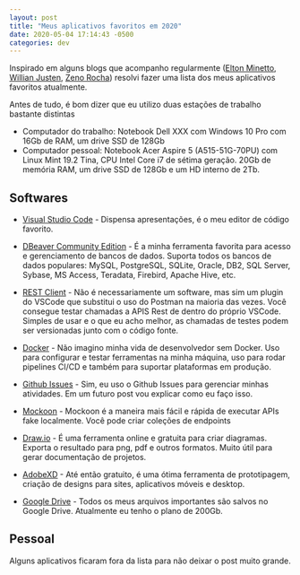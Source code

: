 ```yaml
---
layout: post
title: "Meus aplicativos favoritos em 2020"
date: 2020-05-04 17:14:43 -0500
categories: dev
---
```


Inspirado em alguns blogs que acompanho regularmente ([Elton Minetto](https://medium.com/@eminetto/aplicativos-indispens%C3%A1veis-em-2016-c3b71c058752), [Willian Justen](https://willianjusten.com.br/meu-setup/), [Zeno Rocha](https://medium.com/@zenorocha/my-top-apps-for-2017-62473cf873a4)) resolvi fazer uma lista dos meus aplicativos favoritos atualmente.

Antes de tudo, é bom dizer que eu utilizo duas estações de trabalho bastante distintas

- Computador do trabalho: Notebook Dell XXX com Windows 10 Pro com 16Gb de RAM, um drive SSD de 128Gb 
- Computador pessoal: Notebook Acer Aspire 5 (A515-51G-70PU) com Linux Mint 19.2 Tina, CPU Intel Core i7 de sétima geração. 20Gb de memória RAM, um drive SSD de 128Gb e um HD interno de 2Tb.

## Softwares

- [Visual Studio Code](https://code.visualstudio.com/) - Dispensa apresentações, é o meu editor de código favorito.

- [DBeaver Community Edition](https://dbeaver.io/) - É a minha ferramenta favorita para acesso e gerenciamento de bancos de dados. Suporta todos os bancos de dados populares: MySQL, PostgreSQL, SQLite, Oracle, DB2, SQL Server, Sybase, MS Access, Teradata, Firebird, Apache Hive, etc.

- [REST Client](https://marketplace.visualstudio.com/items?itemName=humao.rest-client) - Não é necessariamente um software, mas sim um plugin do VSCode que substitui o uso do Postman na maioria das vezes. Você consegue testar chamadas a APIS Rest de dentro do próprio VSCode. Simples de usar e o que eu acho melhor, as chamadas de testes podem ser versionadas junto com o código fonte.

- [Docker](https://www.docker.com/) - Não imagino minha vida de desenvolvedor sem Docker. Uso para configurar e testar ferramentas na minha máquina, uso para rodar pipelines CI/CD e também para suportar plataformas em produção.

- [Github Issues](http://github.com/) - Sim, eu uso o Github Issues para gerenciar minhas atividades. Em um futuro post vou explicar como eu faço isso.

- [Mockoon](https://mockoon.com/) - Mockoon é a maneira mais fácil e rápida de executar APIs fake localmente. Você pode criar coleções de endpoints 

- [Draw.io](http://draw.io/) - É uma ferramenta online e gratuita para criar diagramas. Exporta o resultado para png, pdf e outros formatos. Muito útil para gerar documentação de projetos.

- [AdobeXD](https://www.adobe.com/br/products/xd.html) - Até então gratuito, é uma ótima ferramenta de prototipagem, criação de designs para sites, aplicativos móveis e desktop.

- [Google Drive](https://drive.google.com/) - Todos os meus arquivos importantes são salvos no Google Drive. Atualmente eu tenho o plano de 200Gb.

## Pessoal

Alguns aplicativos ficaram fora da lista para não deixar o post muito grande.